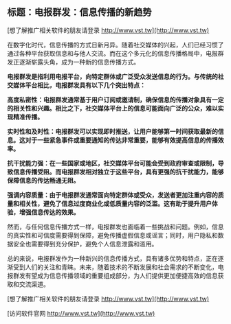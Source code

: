 ## **标题：电报群发：信息传播的新趋势**

[想了解推广相关软件的朋友请登录 http://www.vst.tw](http://www.vst.tw)

在数字化时代，信息传播的方式日新月异。随着社交媒体的兴起，人们已经习惯了通过各种平台获取信息和与他人交流。而在这个多元化的信息传播格局中，电报群发正逐渐崭露头角，成为一种新的信息传播方式。

**电报群发是指利用电报平台，向特定群体或广泛受众发送信息的行为。与传统的社交媒体平台相比，电报群发具有以下几个突出特点：**

**高度私密性：电报群发通常基于用户订阅或邀请制，确保信息的传播对象具有一定的相关性和兴趣。相比之下，社交媒体平台上的信息可能面向广泛的公众，难以实现精准传播。**

**实时性和及时性：电报群发可以实现即时推送，让用户能够第一时间获取最新的信息。这对于一些紧急事件或重要通知的传达非常重要，能够有效提高信息的传播效率。**

**抗干扰能力强：在一些国家或地区，社交媒体平台可能会受到政府审查或限制，导致信息传播受阻。而电报群发相对独立于这些平台，具有更强的抗干扰能力，能够保障信息的传达畅通无阻。**

**强调内容质量：由于电报群发通常面向特定群体或受众，发送者更加注重内容的质量和相关性，避免了信息过度商业化或低质量内容的泛滥。这有助于提升用户体验，增强信息传达的效果。**

然而，与任何信息传播方式一样，电报群发也面临着一些挑战和问题。例如，信息的真实性和可信度需要得到保障，避免传播虚假信息或谣言；同时，用户隐私和数据安全也需要得到充分保护，避免个人信息泄露和滥用。

总的来说，电报群发作为一种新兴的信息传播方式，具有诸多优势和特点，正在逐渐受到人们的关注和青睐。未来，随着技术的不断发展和社会需求的不断变化，电报群发有望成为信息传播领域的重要组成部分，为人们提供更加便捷高效的信息获取和交流渠道。

[想了解推广相关软件的朋友请登录 http://www.vst.tw](http://www.vst.tw)


[访问软件官网 http://www.vst.tw](http://www.vst.tw)

